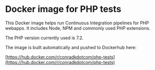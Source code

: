 # Docker image for PHP tests

This Docker image helps run Continuous Integration pipelines for PHP webapps. It includes Node, NPM and commonly used PHP extensions.

The PHP version currently used is 7.2.

The image is built automatically and pushed to Dockerhub here:

[https://hub.docker.com/r/conradkdotcom/php-tests](https://hub.docker.com/r/conradkdotcom/php-tests)
